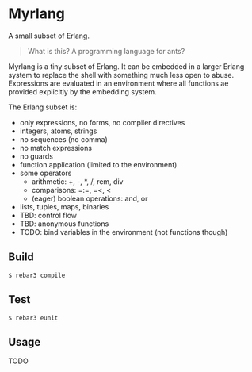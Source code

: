 # Myrlang

A small subset of Erlang.

> What is this? A programming language for ants?

Myrlang is a tiny subset of Erlang. It can be embedded in a larger Erlang
system to replace the shell with something much less open to abuse. Expressions
are evaluated in an environment where all functions ae provided explicitly by
the embedding system.

The Erlang subset is:
- only expressions, no forms, no compiler directives
- integers, atoms, strings
- no sequences (no comma)
- no match expressions
- no guards
- function application (limited to the environment)
- some operators
  - arithmetic: +, -, *, /, rem, div
  - comparisons: =:=, =<, <
  - (eager) boolean operations: and, or
- lists, tuples, maps, binaries
- TBD: control flow
- TBD: anonymous functions
- TODO: bind variables in the environment (not functions though)

## Build

```shell
$ rebar3 compile
```

## Test

```shell
$ rebar3 eunit
```

## Usage

TODO
